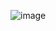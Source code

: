 ![image](https://github.com/m14r41/PentestingEverything/assets/95265573/bcbd9983-7511-461b-9748-67a93bede9ee)
